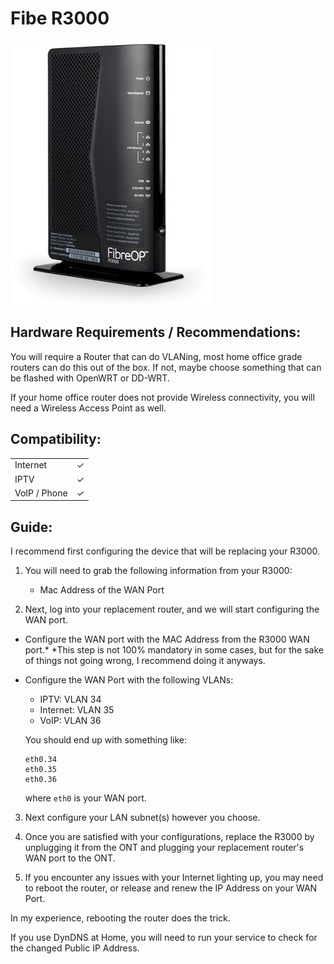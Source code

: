 # Fibe R3000

![Bell Aliant's Actiontec R3000](/R3000/r3000.jpg)

## Hardware Requirements / Recommendations:

You will require a Router that can do VLANing, most home office grade routers can do this out of the box. If not, maybe choose something that can be flashed with OpenWRT or DD-WRT.

If your home office router does not provide Wireless connectivity, you will need a Wireless Access Point as well.

## Compatibility:
| | |
|-|-|
| Internet     | ✓ |
| IPTV         | ✓ |
| VoIP / Phone | ✓ |

## Guide:

I recommend first configuring the device that will be replacing your R3000.

1. You will need to grab the following information from your R3000:
   - Mac Address of the WAN Port

2. Next, log into your replacement router, and we will start configuring the WAN port.

- Configure the WAN port with the MAC Address from the R3000 WAN port.*
  *This step is not 100% mandatory in some cases, but for the sake of things not going wrong, I recommend doing it anyways.

- Configure the WAN Port with the following VLANs:
   - IPTV: VLAN 34
   - Internet: VLAN 35
   - VoIP: VLAN 36

    You should end up with something like:
    ```
    eth0.34
    eth0.35
    eth0.36
    ```
    where `eth0` is your WAN port.

3. Next configure your LAN subnet(s) however you choose.

4. Once you are satisfied with your configurations, replace the R3000 by unplugging it from the ONT and plugging your replacement router's WAN port to the ONT.

5. If you encounter any issues with your Internet lighting up, you may need to reboot the router, or release and renew the IP Address on your WAN Port.

In my experience, rebooting the router does the trick.

If you use DynDNS at Home, you will need to run your service to check for the changed Public IP Address.